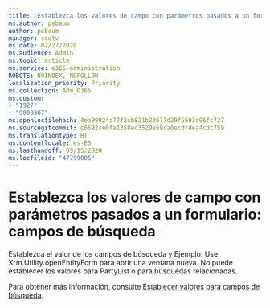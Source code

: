 ```yaml
---
title: 'Establezca los valores de campo con parámetros pasados a un formulario: campos de búsqueda'
ms.author: pebaum
author: pebaum
manager: scotv
ms.date: 07/27/2020
ms.audience: Admin
ms.topic: article
ms.service: o365-administration
ROBOTS: NOINDEX, NOFOLLOW
localization_priority: Priority
ms.collection: Adm_O365
ms.custom:
- "1927"
- "9000307"
ms.openlocfilehash: 4ea09924a77f2cb821b23677d29f5693c96fc727
ms.sourcegitcommit: c6692ce0fa1358ec3529e59ca0ecdfdea4cdc759
ms.translationtype: HT
ms.contentlocale: es-ES
ms.lasthandoff: 09/15/2020
ms.locfileid: "47799005"
---
```

# <a name="set-field-values-using-parameters-passed-to-a-form---lookup-fields"></a>Establezca los valores de campo con parámetros pasados a un formulario: campos de búsqueda

Establezca el valor de los campos de búsqueda y Ejemplo: Use Xrm.Utility.openEntityForm para abrir una ventana nueva. No puede establecer los valores para PartyList o para búsquedas relacionadas.

Para obtener más información, consulte [Establecer valores para campos de búsqueda](https://docs.microsoft.com/previous-versions/dynamicscrm-2016/developers-guide/gg334375(v=crm.8)#set-values-for-lookup-fields).
